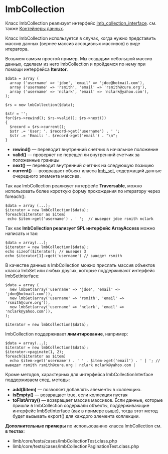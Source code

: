 # lmbCollection
Класс lmbCollection реализует интерфейс [lmb_collection_interface](./lmb_collection_interface.md). см. также [Контейнеры данных](./data_containers.md).

Класс lmbCollection используется в случах, когда нужно представить массив данных (вернее массив ассоцивных массивов) в виде итератора.

Возьмем самым простой пример. Мы создадим небольшой массив данных, сделаем из него lmbCollection и пройдемся по нему при помощи интерфейса **Iterator**.

    $data = array (
      array ('username' => 'jdoe', 'email' => 'jdoe@hotmail.com'),
      array ('username' => 'rsmith', 'email' => 'rsmith@cure.org'),
      array ('username' => 'nclark', 'email' => 'nclark@yahoo.com'),
    );
 
    $rs = new lmbCollection($data);
 
    $str = '';
    for($rs->rewind(); $rs->valid(); $rs->next())
    {
      $record = $rs->current();
      $str .= 'User: '. $record->get('username') . ' ';
      $str .= 'Email: '. $record->get('email') . "\n";
    }

* **rewind()** — переводит внутренний счетчик в начальное положение
* **valid()** — проверяет не перещел ли внутренний счетчик за положенные границы
* **next()** — переводит внутренний счетчик на следующую позицию
* **current()** — возвращает объект класса [lmb_set](./lmb_set.md), содержащий данные очередного элемента массива.

Так как lmbCollection реализует интерфейс **Traversable**, можно использовать более короткую форму прохождения по итератору через foreach():

    $data = array (...);
    $iterator = new lmbCollection($data);
    foreach($iterator as $item)
     echo $item->get('username') . ' ';  // выведет jdoe rsmith nclark

Так как **lmbCollection реализует SPL интерфейс ArrayAccess** можно написать и так:

    $data = array(...);
    $iterator = new lmbCollection($data); 
    echo sizeof($iterator); // выведет 3
    echo $iterator[1]->get('username') // выведет rsmith

В качестве данных в lmbCollection можно прислать массив объектов класса lmbSet или любых других, которые поддерживают интерфейс lmbSetInterface:

    $data = array (
      new lmbSet(array('username' => 'jdoe', 'email' => 'jdoe@hotmail.com')),
      new lmbSet(array('username' => 'rsmith', 'email' => 'rsmith@cure.org')),
      new lmbSet(array('username' => 'nclark', 'email' => 'nclark@yahoo.com')),
    );
 
    $iterator = new lmbCollection($data);

lmbCollection поддерживает **лимитирование**, например:

    $data = array(...); 
    $iterator = new lmbCollection($data);
    $iterator->paginate(1, 2);
    foreach($iterator as $item)
      echo $item->get('username') . ' ' . $item->get('email') . ' | '; // выведет rsmith rsmith@cure.org | nclark nclark@yahoo.com |

Кроме методов, характерных для интерфейса lmbCollectionInterface поддерживаем след. методы:

* **add($item)** — позволяет добавлять элементы в коллекцию.
* **isEmpty()** — возвращает true, если коллекция пустая
* **toFlatArray()** — возвращает массив массивов. Если данные, которые пришли в lmbCollection содержали объекты, поддерживающие интерфейс lmbSetInterface (как в примере выше), тогда этот метод будет вызывать export() для каждого элемента коллекции.

**Дополнительные примеры** по использованию класса lmbCollection см. **в тестах**:

* limb/core/tests/cases/lmbCollectionTest.class.php
* limb/core/tests/cases/lmbCollectionPaginationTest.class.php
